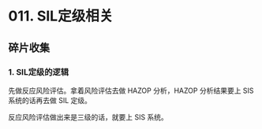 # 011. SIL定级相关

## 碎片收集

### 1. SIL定级的逻辑
先做反应风险评估。拿着风险评估去做 HAZOP 分析，HAZOP 分析结果要上 SIS 系统的话再去做 SIL 定级。

反应风险评估做出来是三级的话，就要上 SIS 系统。